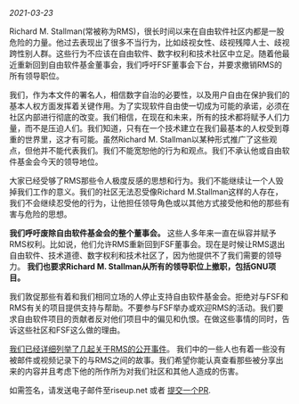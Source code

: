 _2021-03-23_

Richard M. Stallman(常被称为RMS)，很长时间以来在自由软件社区内都是一股危险的力量。他过去表现出了很多不当行为，比如歧视女性、歧视残障人士、歧视跨性别人群。这些行为不应该在自由软件、数字权利和技术社区中立足。随着他最近重新回到自由软件基金董事会，我们呼吁FSF董事会下台，并要求撤销RMS的所有领导职位。

我们，作为本文件的署名人，相信数字自治的必要性，以及用户自由在保护我们的基本人权方面发挥着关键作用。为了实现软件自由使一切成为可能的承诺，必须在社区内部进行彻底的改变。我们相信，在现在和未来，所有的技术都将赋予人们力量，而不是压迫人们。我们知道，只有在一个技术建立在我们最基本的人权受到尊重的世界里，这才有可能。虽然Richard M. Stallman以某种形式推广了这些观点，但他并不能代表我们。我们不能宽恕他的行为和观点。我们不承认他或自由软件基金会今天的领导地位。

大家已经受够了RMS那些令人极度反感的思想和行为。我们不能继续让一个人毁掉我们工作的意义。我们的社区无法忍受像Richard M.Stallman这样的人存在，我们不会继续忍受他的行为，让他担任领导角色或以其他方式接受他和他的那些有害与危险的思想。

**我们呼吁废除自由软件基金会的整个董事会。** 这些人多年来一直在纵容并赋予RMS权利。比如说，他们允许RMS重新回到FSF董事会。现在是时候让RMS退出自由软件、技术道德、数字权利和技术社区了，因为他提供不了我们需要的领导力。 **我们也要求Richard M. Stallman从所有的领导职位上撤职，包括GNU项目。**

我们敦促那些有着和我们相同立场的人停止支持自由软件基金会。拒绝对与FSF和RMS有关的项目提供支持与帮助。不要参与FSF举办或欢迎RMS的活动。我们要求自由软件项目的贡献者反对他们项目中的偏见和仇恨。在做这些事情的同时，告诉这些社区和FSF这么做的理由。

[我们已经详细列举了几起关于RMS的公开事件][1]。 我们中的一些人也有着一些没有被邮件或视频记录下的与RMS之间的故事。我们希望你能认真查看那些被分享出来的内容并且考虑下他的所作所为对我们社区和其他人造成的伤害。

[1]: https://rms-open-letter.github.io/appendix

如需签名，请发送电子邮件至riseup.net 或者 [提交一个PR](https://github.com/rms-open-letter/rms-open-letter.github.io/pulls).




